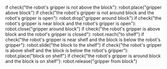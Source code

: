  

if check("the robot's gripper is not above the block"):
    robot.place("gripper above block")
if check("the robot's gripper is not around block and the robot's gripper is open"):
    robot.drop("gripper around block")
if check("the robot's gripper is near block and the robot's gripper is open"):
    robot.close("gripper around block")
if check("the robot's gripper is above block and the robot's gripper is closed"):
    robot.reach("to shelf")
if check("the robot's gripper is near shelf and the block is below the robot's gripper"):
    robot.slide("the block to the shelf")
if check("the robot's gripper is above shelf and the block is below the robot's gripper"):
    robot.place("block on shelf")
if check("the robot's gripper is around block and the block is on shelf"):
    robot.release("gripper from block")